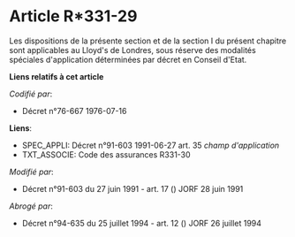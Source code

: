 # Article R*331-29

Les dispositions de la présente section et de la section I du présent chapitre sont applicables au Lloyd's de Londres, sous
réserve des modalités spéciales d'application déterminées par décret en Conseil d'Etat.

**Liens relatifs à cet article**

_Codifié par_:

  - Décret n°76-667 1976-07-16

**Liens**:

  - SPEC_APPLI: Décret n°91-603 1991-06-27 art. 35 *champ d'application*
  - TXT_ASSOCIE: Code des assurances R331-30

_Modifié par_:

  - Décret n°91-603 du 27 juin 1991 - art. 17 () JORF 28 juin 1991

_Abrogé par_:

  - Décret n°94-635 du 25 juillet 1994 - art. 12 () JORF 26 juillet 1994
